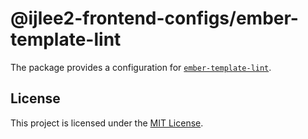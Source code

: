 # @ijlee2-frontend-configs/ember-template-lint

The package provides a configuration for [`ember-template-lint`](https://github.com/ember-template-lint/ember-template-lint#rules).

## License

This project is licensed under the [MIT License](../../LICENSE.md).
